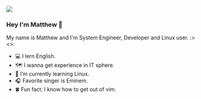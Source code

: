 ![](https://steamcommunity.com/sharedfiles/filedetails/?l=russian&id=1366661990)
### Hey I'm Matthew 🐬
My name is Matthew and I'm System Engineer, Developer and Linux user. :><>:

  - 💻 I lern English.
  - 🗺️ I wanna get experience in IT sphere.
  - 🐧 I’m currently learning Linux.
  - 🎧 Favorite singer is Eminem.
  - 🍀 Fun fact: I know how to get out of vim.
  
  
<!--
**YourTheBestFriend/YourTheBestFriend** is a ✨ _special_ ✨ repository because its `README.md` (this file) appears on your GitHub profile.

Here are some ideas to get you started:

- 🔭 I’m currently working on ...
- 🌱 I’m currently learning ...
- 👯 I’m looking to collaborate on ...
- 🤔 I’m looking for help with ...
- 💬 Ask me about ...
- 📫 How to reach me: ...
- 😄 Pronouns: ...
- ⚡ Fun fact: ...
-->

